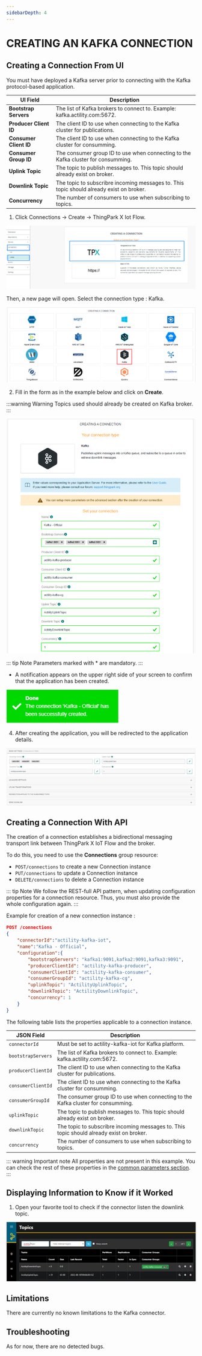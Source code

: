 ```yaml
---
sidebarDepth: 4
---
```


# CREATING AN KAFKA CONNECTION

## Creating a Connection From UI

You must have deployed a Kafka server prior to connecting with the Kafka protocol-based application.

| UI Field | Description |
| ------ | ----------- |
| **Bootstrap Servers** | The list of Kafka brokers to connect to. Example: kafka.actility.com:5672. |
| **Producer Client ID** | The client ID to use when connecting to the Kafka cluster for publications. |
| **Consumer Client ID** | The client ID to use when connecting to the Kafka cluster for consumming. |
| **Consumer Group ID** | The consumer group ID to use when connecting to the Kafka cluster for consumming. |
| **Uplink Topic** | The topic to publish messages to. This topic should already exist on broker. |
| **Downlink Topic** | The topic to subscribre incoming messages to. This topic should already exist on broker. |
| **Concurrency** | The number of consumers to use when subscribing to topics.  |

1. Click Connections -> Create -> ThingPark X Iot Flow.

![img](images/ui/create_connection.png)

Then, a new page will open. Select the connection type : Kafka.

![img](images/ui/create_kafka.png)

2. Fill in the form as in the example below and click on **Create**.

:::warning Warning
Topics used should already be created on Kafka broker.
:::

![img](images/ui/form.png)

::: tip Note
Parameters marked with * are mandatory.
:::

* A notification appears on the upper right side of your screen to confirm that the application has been created.

![img](images/ui/notif_created.png)

4. After creating the application, you will be redirected to the application details.

![img](images/ui/details.png)

## Creating a Connection With API

The creation of a connection establishes a bidirectional messaging transport link between ThingPark X IoT Flow and the broker.

To do this, you need to use the **Connections** group resource:

* `POST/connections` to create a new Connection instance
* `PUT/connections` to update a Connection instance
* `DELETE/connections` to delete a Connection instance

::: tip Note
We follow the REST-full API pattern, when updating configuration properties for a connection resource. Thus, you must also provide the whole configuration again.
:::

Example for creation of a new connection instance :

```json
POST /connections
{
    "connectorId":"actility-kafka-iot",
    "name":"Kafka - Official",
    "configuration":{
        "bootstrapServers": "kafka1:9091,kafka2:9091,kafka3:9091",
        "producerClientId": "actility-kafka-producer",
        "consumerClientId": "actility-kafka-consumer",
        "consumerGroupId": "actility-kafka-cg",
        "uplinkTopic": "ActilityUplinkTopic",
        "downlinkTopic": "ActilityDownlinkTopic",
        "concurrency": 1
    }
}
```

The following table lists the properties applicable to a connection instance.

| JSON Field | Description |
| ------ | ----------- |
| ```connectorId``` | Must be set to actility-kafka-iot for Kafka platform. |
| ```bootstrapServers``` | The list of Kafka brokers to connect to. Example: kafka.actility.com:5672. |
| ```producerClientId``` | The client ID to use when connecting to the Kafka cluster for publications. |
| ```consumerClientId``` | The client ID to use when connecting to the Kafka cluster for consumming. |
| ```consumerGroupId``` | The consumer group ID to use when connecting to the Kafka cluster for consumming. |
| ```uplinkTopic``` | The topic to publish messages to. This topic should already exist on broker. |
| ```downlinkTopic``` | The topic to subscribre incoming messages to. This topic should already exist on broker. |
| ```concurrency``` | The number of consumers to use when subscribing to topics.  |

::: warning Important note
All properties are not present in this example. You can check the rest of these properties in the [common parameters section](../../../Getting_Started/Setting_Up_A_Connection_instance/About_connections.html#common-parameters).
:::

## Displaying Information to Know if it Worked

1. Open your favorite tool to check if the connector listen the downlink topic.

![img](images/ui/Kafka-ui.png)

## Limitations

There are currently no known limitations to the Kafka connector.

## Troubleshooting

As for now, there are no detected bugs.
